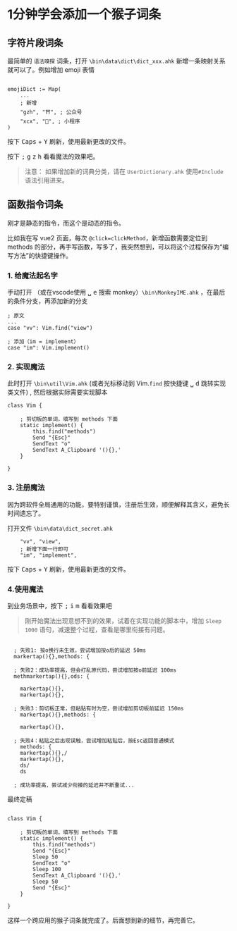 # 1分钟学会添加一个猴子词条

## 字符片段词条

最简单的 `语法嗅探` 词条，打开 `\bin\data\dict\dict_xxx.ahk` 新增一条映射关系就可以了。例如增加 emoji 表情

```autohotkey

emojiDict := Map(
    ...
    ; 新增
    "gzh", "⛩️", ; 公众号
    "xcx", "🐣", ; 小程序
)

```

按下 <kbd>Caps</kbd> + <kbd>Y</kbd> 刷新，使用最新更改的文件。

按下 <kbd>;</kbd> <kbd>g</kbd> <kbd>z</kbd> <kbd>h</kbd> 看看魔法的效果吧。

> 注意： 如果增加新的词典分类，请在 `UserDictionary.ahk` 使用`#Include` 语法引用进来。




## 函数指令词条


刚才是静态的指令，而这个是动态的指令。

比如我在写 vue2 页面，每次 `@click=clickMethod`，新增函数需要定位到 methods 的部分，再手写函数，写多了，我突然想到，可以将这个过程保存为“编写方法”的快捷键操作。

### 1. 给魔法起名字

手动打开 （或在vscode使用 <kbd>␣</kbd> <kbd>e</kbd> 搜索 monkey）`\bin\MonkeyIME.ahk` ，在最后的条件分支，再添加新的分支

```autohotkey
; 原文
...
case "vv": Vim.find("view")

; 添加（im = implement）
case "im": Vim.implement()  
```

### 2. 实现魔法

此时打开 `\bin\util\Vim.ahk` (或者光标移动到 Vim.`find` 按快捷键 <kbd>␣</kbd> <kbd>d</kbd> 跳转实现类文件) , 然后根据实际需要实现脚本

```
class Vim {
    
    ; 剪切板的单词，填写到 methods 下面
    static implement() {
        this.find("methods")
        Send "{Esc}"
        SendText "o"
        SendText A_Clipboard '(){},'
    }

}
```

### 3. 注册魔法

因为跨软件全局通用的功能，要特别谨慎，注册后生效，顺便解释其含义，避免长时间遗忘了。

打开文件 `\bin\data\dict_secret.ahk` 

```autohotkey
    "vv", "view",
    ; 新增下面一行即可
    "im", "implement",
```

按下 <kbd>Caps</kbd> + <kbd>Y</kbd> 刷新，使用最新更改的文件。

### 4.使用魔法

到业务场景中，按下 <kbd>;</kbd> <kbd>i</kbd> <kbd>m</kbd> 看看效果吧

> 刚开始魔法出现意想不到的效果，试着在实现功能的脚本中，增加 `Sleep 1000` 语句，减速整个过程，查看是哪里衔接有问题。

```autohotkey

  ; 失败1: 按o换行未生效，尝试增加按o后的延迟 50ms
  markertap(){},methods: {

  ; 失败2：成功率提高，但会打乱原代码，尝试增加按o前延迟 100ms
  methmarkertap(){},ods: {
    
    markertap(){},
    markertap(){},
    
  ; 失败3：剪切板正常，但粘贴有时为空，尝试增加剪切板前延迟 150ms
    markertap(){},methods: {
    
    markertap(){},
    
  ; 失败4：粘贴之后出现误触，尝试增加粘贴后，按Esc返回普通模式
    methods: {
    markertap(){},/
    markertap(){},
    ds/
    ds

  ; 成功率提高，尝试减少衔接的延迟并不断重试...

```

最终定稿

```autohotkey

class Vim {
    
    ; 剪切板的单词，填写到 methods 下面
    static implement() {
        this.find("methods")
        Send "{Esc}"
        Sleep 50
        SendText "o"
        Sleep 100
        SendText A_Clipboard '(){},'
        Sleep 50
        Send "{Esc}"
    }

}
```

这样一个跨应用的猴子词条就完成了。后面想到新的细节，再完善它。